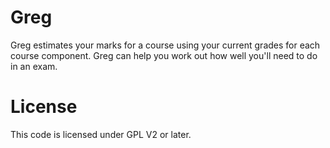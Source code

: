 # Greg

Greg estimates your marks for a course using your current grades for each course component. Greg can help you work out how well you'll need to do in an exam.

# License

This code is licensed under GPL V2 or later.
